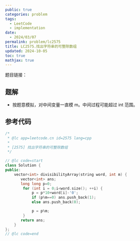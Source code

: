 ```yaml
---
public: true
categories: problem
tags:
  - LeetCode
  - implementation
date:
  - 2024/03/07
permalink: problem/lc2575
title: LC2575.找出字符串的可整除数组
updated: 2024-10-05
toc: true
mathjax: true
---
```


题目链接：

<!--more-->

## 题解

  + 按题意模拟，对中间变量一直模 m。中间过程可能超过 int 范围。

## 参考代码

```cpp
/*
 * @lc app=leetcode.cn id=2575 lang=cpp
 *
 * [2575] 找出字符串的可整除数组
 */

// @lc code=start
class Solution {
public:
    vector<int> divisibilityArray(string word, int m) {
       vector<int> ans;
       long long p=0;
        for (int i = 0;i<word.size(); ++i) {
            p = p*10+word[i]-'0';
            if (p%m==0) ans.push_back(1);
            else ans.push_back(0);

            p = p%m;
        }
       return ans; 
    }
};
// @lc code=end


```


